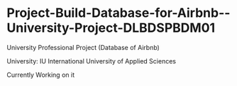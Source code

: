 # Project-Build-Database-for-Airbnb--University-Project-DLBDSPBDM01
University Professional Project (Database of Airbnb)


University: IU International University of Applied Sciences

Currently Working on it
